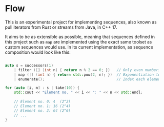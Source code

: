 # Flow

This is an experimental project for implementing sequences, also known as pull iterators from Rust or streams from Java, in C++ 17.

It aims to be as extensible as possible, meaning that sequences defined in this project such as `map` are implemented using the exact same toolset as custom sequences would use. In its current implementation, as sequence composition would look like this:

```c++

auto s = successors(1)
    | filter ([] (int n) { return n % 2 == 0; })   // Only even numbers.
    | map ([] (int n) { return std::pow(2, n); })  // Exponentiation to base 2.
    | enumerate();                                 // Index each element.

for (auto [i, n] : s | take(10)) {
    std::cout << "Element no. " << i << ": " << n << std::endl;
    
    // Element no. 0: 4  (2^2)
    // Element no. 1: 16 (2^4)
    // Element no. 2: 64 (2^6)
    // ...
}

```
